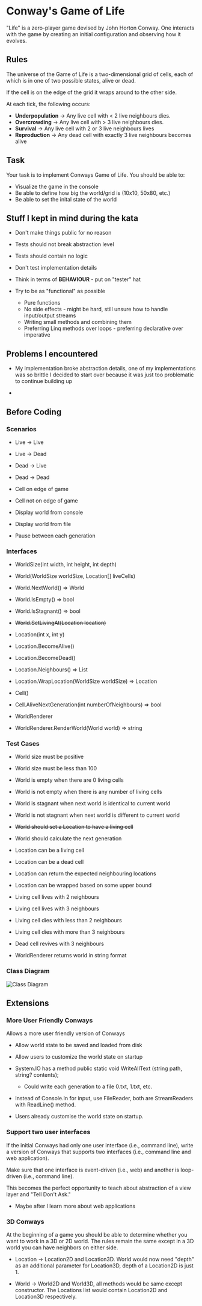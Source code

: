 # Conway's Game of Life

"Life" is a zero-player game devised by John Horton Conway. One interacts with the game by creating an initial configuration and observing how it evolves.

## Rules

The universe of the Game of Life is a two-dimensional grid of cells, each of which is in one of two possible states, alive or dead.

If the cell is on the edge of the grid it wraps around to the other side.

At each tick, the following occurs:
* **Underpopulation** &rarr; Any live cell with < 2 live neighbours dies.
* **Overcrowding** &rarr; Any live cell with > 3 live neighbours dies.
* **Survival** &rarr; Any live cell with 2 or 3 live neighbours lives
* **Reproduction** &rarr; Any dead cell with exactly 3 live neighbours becomes alive

## Task

Your task is to implement Conways Game of Life. You should be able to:
* Visualize the game in the console
* Be able to define how big the world/grid is (10x10, 50x80, etc.)
* Be able to set the inital state of the world

## Stuff I kept in mind during the kata

* Don't make things public for no reason
* Tests should not break abstraction level
* Tests should contain no logic
* Don't test implementation details
* Think in terms of **BEHAVIOUR** - put on "tester" hat

* Try to be as "functional" as possible
    * Pure functions
    * No side effects - might be hard, still unsure how to handle input/output streams
    * Writing small methods and combining them
    * Preferring Linq methods over loops - preferring declarative over imperative

## Problems I encountered
* My implementation broke abstraction details, one of my implementations was so brittle I decided to start over because it was just too problematic to continue building up

* 

## Before Coding

### Scenarios
* Live -> Live
* Live -> Dead
* Dead -> Live
* Dead -> Dead

* Cell on edge of game
* Cell not on edge of game

* Display world from console
* Display world from file

* Pause between each generation

### Interfaces
* WorldSize(int width, int height, int depth)

* World(WorldSize worldSize, Location[] liveCells)
* World.NextWorld() => World
* World.IsEmpty() => bool
* World.IsStagnant() => bool
* <s>World.SetLivingAt(Location location)</s>

* Location(int x, int y)
* Location.BecomeAlive()
* Location.BecomeDead()
* Location.Neighbours() => List<Location>
* Location.WrapLocation(WorldSize worldSize) => Location

* Cell()
* Cell.AliveNextGeneration(int numberOfNeighbours) => bool

* WorldRenderer
* WorldRenderer.RenderWorld(World world) => string

### Test Cases
* World size must be positive
* World size must be less than 100

* World is empty when there are 0 living cells
* World is not empty when there is any number of living cells
* World is stagnant when next world is identical to current world
* World is not stagnant when next world is different to current world
* <s>World should set a Location to have a living cell</s>
* World should calculate the next generation

* Location can be a living cell
* Location can be a dead cell
* Location can return the expected neighbouring locations
* Location can be wrapped based on some upper bound

* Living cell lives with 2 neighbours
* Living cell lives with 3 neighbours
* Living cell dies with less than 2 neighbours
* Living cell dies with more than 3 neighbours
* Dead cell revives with 3 neighbours

* WorldRenderer returns world in string format

### Class Diagram
![Class Diagram](https://user-images.githubusercontent.com/14051545/116186262-9ef08e00-a766-11eb-9d5e-56ebe26cc5f4.jpg)

## Extensions

### More User Friendly Conways

Allows a more user friendly version of Conways
* Allow world state to be saved and loaded from disk
* Allow users to customize the world state on startup

* System.IO has a method public static void WriteAllText (string path, string? contents); 
    * Could write each generation to a file 0.txt, 1.txt, etc.

* Instead of Console.In for input, use FileReader, both are StreamReaders with ReadLine() method.

* Users already customise the world state on startup.

### Support two user interfaces

If the initial Conways had only one user interface (i.e., command line), write a version of Conways that supports two interfaces (i.e., command line and web application).

Make sure that one interface is event-driven (i.e., web) and another is loop-driven (i.e., command line).

This becomes the perfect opportunity to teach about abstraction of a view layer and "Tell Don't Ask."

* Maybe after I learn more about web applications

### 3D Conways

At the beginning of a game you should be able to determine whether you want to work in a 3D or 2D world. The rules remain the same except in a 3D world you can have neighbors on either side.

* Location -> Location2D and Location3D. World would now need "depth" as an additional parameter for Location3D, depth of a Location2D is just 1.

* World -> World2D and World3D, all methods would be same except constructor. The Locations list would contain Location2D and Location3D respectively.
